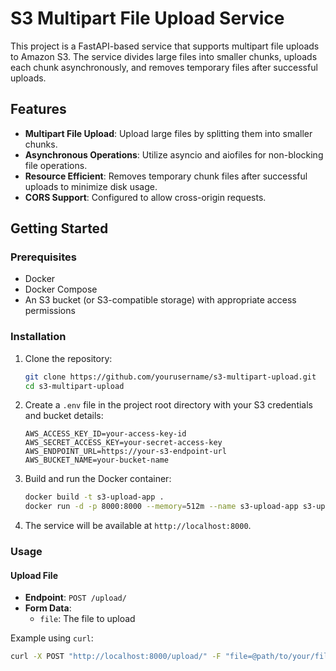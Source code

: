 # S3 Multipart File Upload Service

This project is a FastAPI-based service that supports multipart file uploads to Amazon S3. The service divides large files into smaller chunks, uploads each chunk asynchronously, and removes temporary files after successful uploads.

## Features

- **Multipart File Upload**: Upload large files by splitting them into smaller chunks.
- **Asynchronous Operations**: Utilize asyncio and aiofiles for non-blocking file operations.
- **Resource Efficient**: Removes temporary chunk files after successful uploads to minimize disk usage.
- **CORS Support**: Configured to allow cross-origin requests.

## Getting Started

### Prerequisites

- Docker
- Docker Compose
- An S3 bucket (or S3-compatible storage) with appropriate access permissions

### Installation

1. Clone the repository:
    ```sh
    git clone https://github.com/yourusername/s3-multipart-upload.git
    cd s3-multipart-upload
    ```

2. Create a `.env` file in the project root directory with your S3 credentials and bucket details:
    ```env
    AWS_ACCESS_KEY_ID=your-access-key-id
    AWS_SECRET_ACCESS_KEY=your-secret-access-key
    AWS_ENDPOINT_URL=https://your-s3-endpoint-url
    AWS_BUCKET_NAME=your-bucket-name
    ```

3. Build and run the Docker container:
    ```sh
    docker build -t s3-upload-app .
    docker run -d -p 8000:8000 --memory=512m --name s3-upload-app s3-upload-app
    ```

4. The service will be available at `http://localhost:8000`.

### Usage

#### Upload File

- **Endpoint**: `POST /upload/`
- **Form Data**: 
  - `file`: The file to upload

Example using `curl`:
```sh
curl -X POST "http://localhost:8000/upload/" -F "file=@path/to/your/file"
